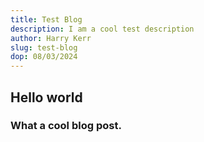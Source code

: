 ```yaml
---
title: Test Blog
description: I am a cool test description
author: Harry Kerr
slug: test-blog
dop: 08/03/2024
---
```


## Hello world

### What a cool blog post.